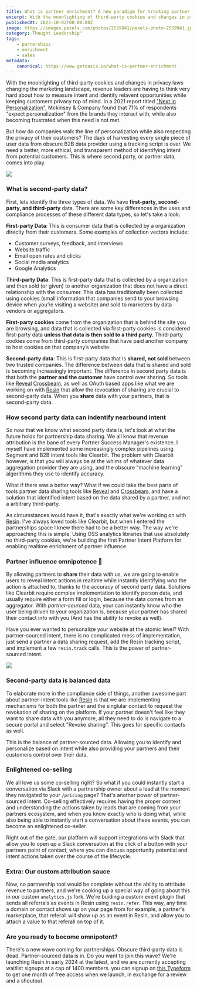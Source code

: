 ```yaml
---
title: What is partner enrichment? A new paradigm for tracking partner influence
excerpt: With the moonlighting of third-party cookies and changes in privacy laws changing the marketing landscape, revenue leaders are having to think very hard about how to measure intent.
publishedAt: 2023-10-02T00:00:00Z
image: https://images.pexels.com/photos/2559941/pexels-photo-2559941.jpeg?auto=compress&cs=tinysrgb&w=1260&h=750&dpr=2
category: Thought Leadership"
tags: 
    - parnerships
    - enrichment
    - sales
metadata:
    canonical: https://www.getoasis.io/what-is-partner-enrichment
---
```


With the moonlighting of third-party cookies and changes in privacy laws changing the marketing landscape, revenue leaders are having to think very hard about how to measure intent and identify relavent opportunities while keeping customers privacy top of mind. In a 2021 report titled ["Next in Personalization"](https://www.mckinsey.com/capabilities/growth-marketing-and-sales/our-insights/the-value-of-getting-personalization-right-or-wrong-is-multiplying), Mckinsey & Company found that 71% of respondents "expect personalization" from the brands they interact with, while also becoming frustrated when this need is not met. 

But how do companies walk the line of personalization while also respecting the privacy of their customers? The days of harvesting every single piece of user data from obscure B2B data provider using a tracking script is over. We need a better, more ethical, and transparent method of identifying intent from potential customers. This is where second party, or partner data, comes into play. 

![](https://media.tenor.com/o_7Gg-C7NN4AAAAC/johnny-cash.gif)

### What is second-party data?

First, lets identify the three types of data. We have **first-party, second-party, and third-party** data. There are some key differences in the uses and compliance processes of these different data types, so let's take a look:

**First-party Data**: This is consumer data that is collected by a organization directly from their customers. Some examples of collection vectors include:

- Customer surveys, feedback, and interviews
- Website traffic
- Email open rates and clicks
- Social media analytics 
- Google Analytics 

**Third-party Data**: This is first-party data that is collected by a organization and then sold (or given) to another organization that does not have a direct relationship with the consumer. This data has traditionally been collected using cookies (small information that companies send to your browsing device when you’re visiting a website) and sold to marketers by data vendors or aggregators. 

**First-party cookies** come from the organization that is behind the site you are browsing, and data that is collected via first-party cookies is considered first-party data **unless that data is then sold to a third party.** Third-party cookies come from third-party companies that have paid another company to host cookies on that company’s website.

**Second-party data**: This is first-party data that is **shared, not sold** between two trusted companies. The difference between data that is shared and sold is becoming increasingly important. The difference in second party data is that both the **partner and the customer** have control over sharing. So tools like [Reveal](https://www.reveal.co) [Crossbeam](https://www.crossbeam.com), as well as OAuth based apps like what we are working on with [Resin](https://resin.tryuppercut.com) that allow the revocation of sharing are crucial to second-party data.  When you **share** data with your partners, that is second-party data.

### How second party data can indentify nearbound intent

So now that we know what second party data is, let's look at what the future holds for partnership data sharing. We all know that revenue attribution is the bane of every Partner Success Manager's existence. I myself have implemented some increasingly complex pipelines using Segment and B2B intent tools like Clearbit. The problem with Clearbit however, is that you will always be at the whims of whatever data aggregation provider they are using, and the obscure "machine learning" algorithms they use to identify accuracy. 

What if there was a better way? What if we could take the best parts of tools partner data sharing tools like [Reveal](https://www.reveal.co) and [Crossbeam](https://www.crossbeam.com), and have a solution that identified intent based on the data shared by a partner, and not a arbitrary third-party. 

As circumstances would have it, that's exactly what we're working on with [Resin](https://resin.tryuppercut.com). I've always loved tools like Clearbit, but when I entered the partnerships space I knew there had to be a better way. The way we're approaching this is simple. Using OSS analytics libraries that use absolutely no third-party cookies, we're building the first Partner Intent Platform for enabling realtime enrichment of partner influence. 

### Partner influence omnipotence 🔮

By allowing partners to **share** their data with us, we are going to enable users to reveal intent actions in realtime while instantly identifying *who* the action is attached to, thanks to the accuracy of second party data. Solutions like Clearbit require complex implementation to identify person data, and usually require either a form fill or login, because the data comes from an aggregator. With *partner-sourced* data, your can instantly know who the user being driven to your organization is, because your partner has shared their contact info with you (And has the ability to revoke as well). 

Have you ever wanted to personalize your website at the atomic level? With partner-sourced intent, there is no complicated mess of implementation, just send a partner a data sharing request, add the Resin tracking script, and implement a few `resin.track` calls. This is the power of partner-sourced intent. 

![](https://media.tenor.com/gymIPuK4lZIAAAAC/jagan-hiei.gif)

### Second-party data is balanced data

To elaborate more in the compliance side of things, another awesome part about partner-intent tools like [Resin](https://resin.tryuppercut.com) is that we are implementing mechanisms for both the partner and the singlular contact to request the revokation of sharing on the platform. If your partner doesn't feel like they want to share data with you anymore, all they need to do is navigate to a secure portal and select "Revoke sharing". This goes for specific contacts as well. 

This is the balance of partner-sourced data. Allowing you to identify and personalize based on intent while also providing your partners and their customers control over their data. 

### Enlightened co-selling

We all love us some co-selling right? So what if you could instantly start a conversation via Slack with a partnership owner about a lead at the moment they navigated to your `/pricing` page? That's another power of partner-sourced intent. Co-selling effectively requires having the proper context and understanding the actions taken by leads that are coming from your partners ecosystem, and when you know exactly who is doing what, while also being able to instantly start a conversation about these events, you can become an enlightened co-seller. 

Right out of the gate, our platform will support integrations with Slack that allow you to open up a Slack conversation at the click of a button with your partners point of contact, where you can discuss opportunity potential and intent actions taken over the course of the lifecycle. 

### Extra: Our custom attribution sauce

Now, no partnership tool would be complete without the ability to attribute revenue to partners, and we're cooking up a special way of going about this in our custom `analytics.js` fork. We're buiding a custom event plugin that sends all referrals as events in Resin using `resin.refer`. This way, any time a domain or contact shows up on your page from for example, a partner's marketplace, that referall will show up as an event in Resin, and allow you to attach a value to that referall on top of it. 

### Are you ready to become omnipotent?

There's a new wave coming for partnerships. Obscure third-party data is dead. Partner-sourced data is in. Do you want to join this wave? We're launching Resin in early 2024 at the latest, and we are currently accepting waitlist signups at a cap of 1400 members. you can signup on [this Typeform](https://uypfr5suyzz.typeform.com/to/H7De7dZh) to get one month of free access when we launch, in exchange for a review and a shoutout. 